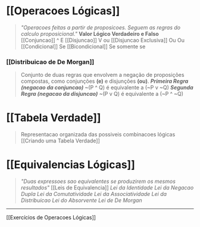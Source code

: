 # [[Operacoes Lógicas]]
>	*"Operacoes feitas a partir de proposicoes. Seguem as regras do calculo proposicional."*
> **Valor Lógico Verdadeiro e Falso**
>	[[Conjuncao]]
>		^ E
>	[[Disjuncao]]
>		V ou
>	[[Disjuncao Exclusiva]]
>		Ou Ou 
>	[[Condicional]]
>		Se
>	[[Bicondicional]]
>		Se somente se

### [[Distribuicao de De Morgan]]
>	Conjunto de duas regras que envolvem a negação de proposições compostas, como conjunções **(e)** e disjunções **(ou)**.
> 		***Primeira Regra (negacao da conjuncao)***
> 			~(P ^ Q) é equivalente a (~P v ~Q)
> 		***Segunda Regra (negacao da disjuncao)***
> 			~(P v Q) é equivalente a (~P ^ ~Q)

# [[Tabela Verdade]]
>	Representacao organizada das possiveis combinacoes lógicas
>		[[Criando uma Tabela Verdade]]
>		

# [[Equivalencias Lógicas]]
>	*"Duas expressoes sao equivalentes se produzirem os mesmos resultados"*
>[[Leis de Equivalencia]]
>		*Lei da Identidade*
>		*Lei da Negacao Dupla*
>		*Lei da Comutatividade*
>		*Lei da Associatividade*
>		*Lei da Distribuicao*
>		*Lei do Absorvente*
>		*Lei de De Morgan*
>	


---
[[Exercícios de Operacoes Lógicas]]



